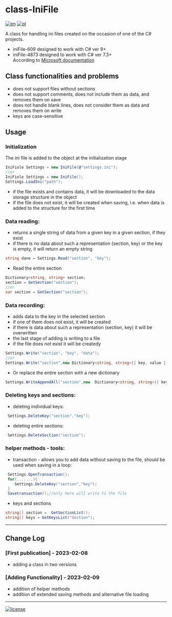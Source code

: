 # class-IniFile
[![en](https://img.shields.io/badge/lang-en-red.svg)](https://github.com/lokijfk/class-IniFile/blob/main/README.md) [![pl](https://img.shields.io/badge/lang-pl-green.svg)](https://github.com/lokijfk/class-IniFile/blob/main/README.pl.md)

A class for handling ini files created on the occasion of one of the C# projects.
 - iniFile-609 designed to work with C# ver 9+
 - iniFile-4873 designed to work with C# ver 7.3+</br>
    According to [Microsoft documentation](https://learn.microsoft.com/en-us/dotnet/csharp/language-reference/configure-language-version)

## Class functionalities and problems
* does not support files without sections
* does not support comments, does not include them as data, and removes them on save
* does not handle blank lines, does not consider them as data and removes them on write
* keys are case-sensitive

## Usage
### Initialization
The ini file is added to the object at the initialization stage  
```c#
IniFiole Settings = new IniFile(@"settings.ini");
//or
IniFiole Settings = new IniFile();
Settings.LoadIni("path");
```
- if the file exists and contains data, it will be downloaded to the data storage structure in the object
- if the file does not exist, it will be created when saving, i.e. when data is added to the structure for the first time
### Data reading:
* returns a single string of data from a given key in a given section, if they exist
* if there is no data about such a representation (section, key) or the key is empty, it will return an empty string  
```c#
string dane = Settings.Read("section", "key");
``` 
* Read the entire section
```c#
Dictionary<string, string> section;
section = GetSection("section");
//or
var section = GetSection("section");
```
### Data recording:
* adds data to the key in the selected section
* if one of them does not exist, it will be created
* if there is data about such a representation (section, key) it will be overwritten
* the last stage of adding is writing to a file
* if the file does not exist it will be createdy  
```c#
Settings.Write("section", "key", "data");
//or
Settings.Write("section",new Dictionary<string, string>{{ key, value },{key_1,value_1},{key_n,value_n});
```
* Or replace the entire section with a new dictionary
```c#
Settings.WriteAppendAll("section",new  Dictionary<string, string>{{ key, value },{key_1,value_1},{key_n,value_n});
``` 
### Deleting keys and sections:
* deleting individual keys:
```c#
 Settings.DeleteKey("section","key");
```
* deleting entire sections:
```c#
 Settings.DeleteSection("section");
```
### helper methods - tools:
* transaction - allows you to add data without saving to the file, should be used when saving in a loop:
```c#
 Settings.OpenTransaction();
 for(.......){
    Settings.DeleteKey("section","key");
 }
 Savetransaction();//only here will write to the file
```
* keys and sections
```c#
string[] section =  GetSectionList();
string[] keys = GetKeysList("Section");
```

***
## Change Log
### [First publication] - 2023-02-08
* adding a class in two versions

### [Adding Functionality] - 2023-02-09
* addition of helper methods
* addition of extended saving methods and alternative file loading
---
[![license](https://shields.io/badge/license-MIT-green.svg)](https://github.com/lokijfk/class-IniFile/blob/main/LICENSE)
